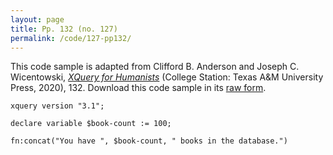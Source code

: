 ```yaml
---
layout: page
title: Pp. 132 (no. 127)
permalink: /code/127-pp132/
---
```


This code sample is adapted from Clifford B. Anderson and Joseph C. Wicentowski, 
[_XQuery for Humanists_](/) (College Station: Texas A&M University Press, 2020), 132. 
Download this code sample in its [raw form](/code/127-pp132/127-pp132.xq).

```xquery
xquery version "3.1";

declare variable $book-count := 100;

fn:concat("You have ", $book-count, " books in the database.")
```  
